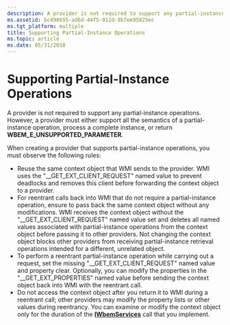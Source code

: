 ```yaml
---
description: A provider is not required to support any partial-instance operations. However, a provider must either support all the semantics of a partial-instance operation, process a complete instance, or return WBEM\_E\_UNSUPPORTED\_PARAMETER.
ms.assetid: bc498655-ad6d-44f5-912d-9b7ee95825ec
ms.tgt_platform: multiple
title: Supporting Partial-Instance Operations
ms.topic: article
ms.date: 05/31/2018
---
```


# Supporting Partial-Instance Operations

A provider is not required to support any partial-instance operations. However, a provider must either support all the semantics of a partial-instance operation, process a complete instance, or return **WBEM\_E\_UNSUPPORTED\_PARAMETER**.

When creating a provider that supports partial-instance operations, you must observe the following rules:

-   Reuse the same context object that WMI sends to the provider. WMI uses the "\_\_GET\_EXT\_CLIENT\_REQUEST" named value to prevent deadlocks and removes this client before forwarding the context object to a provider.
-   For reentrant calls back into WMI that do not require a partial-instance operation, ensure to pass back the same context object without any modifications. WMI receives the context object without the "\_\_GET\_EXT\_CLIENT\_REQUEST" named value set and deletes all named values associated with partial-instance operations from the context object before passing it to other providers. Not changing the context object blocks other providers from receiving partial-instance retrieval operations intended for a different, unrelated object.
-   To perform a reentrant partial-instance operation while carrying out a request, set the missing "\_\_GET\_EXT\_CLIENT\_REQUEST" named value and property clear. Optionally, you can modify the properties in the "\_\_GET\_EXT\_PROPERTIES" named value before sending the context object back into WMI with the reentrant call.
-   Do not access the context object after you return it to WMI during a reentrant call; other providers may modify the property lists or other values during reentrancy. You can examine or modify the context object only for the duration of the [**IWbemServices**](/windows/desktop/api/WbemCli/nn-wbemcli-iwbemservices) call that you implement.

 

 



